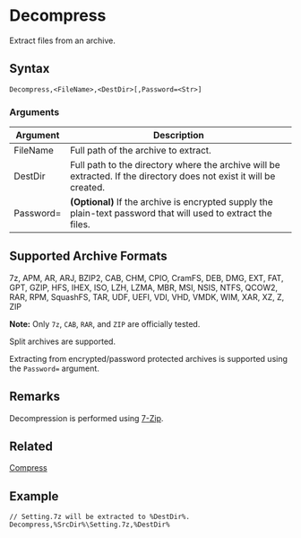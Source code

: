 # Decompress

Extract files from an archive.

## Syntax

```pebakery
Decompress,<FileName>,<DestDir>[,Password=<Str>]
```

### Arguments

| Argument | Description |
| --- | --- |
| FileName | Full path of the archive to extract. |
| DestDir | Full path to the directory where the archive will be extracted. If the directory does not exist it will be created. |
| Password= | **(Optional)** If the archive is encrypted supply the plain-text password that will used to extract the files. |

## Supported Archive Formats

7z, APM, AR, ARJ, BZIP2, CAB, CHM, CPIO, CramFS, DEB, DMG, EXT, FAT, GPT, GZIP, HFS, IHEX, ISO, LZH, LZMA, MBR, MSI, NSIS, NTFS, QCOW2, RAR, RPM, SquashFS, TAR, UDF, UEFI, VDI, VHD, VMDK, WIM, XAR, XZ, Z, ZIP

**Note:** Only `7z`, `CAB`, `RAR`, and `ZIP` are officially tested.

Split archives are supported.

Extracting from encrypted/password protected archives is supported using the `Password=` argument.

## Remarks

Decompression is performed using [7-Zip](https://www.7-Zip.org).

## Related

[Compress](./Compress.md)

## Example

```pebakery
// Setting.7z will be extracted to %DestDir%.
Decompress,%SrcDir%\Setting.7z,%DestDir%
```
